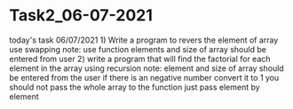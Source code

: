 # Task2_06-07-2021
today's task 06/07/2021
1)
Write a program to revers the element of array use swapping 
note:
use function 
elements and size of array should be entered from user 
2)
write a program that will find the factorial for each element in the array using recursion 
note:
element and size of array should be entered from the user
if there is an negative number convert it to 1
you should not pass the whole array to the function just pass element by element
